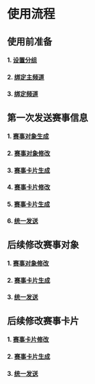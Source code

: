 # 使用流程

## 使用前准备
#### 1. [设置分组](./command_usage.md#设置分组)
#### 2. [绑定主频道](./command_usage.md#绑定主频道)
#### 3. [绑定频道](./command_usage.md#绑定频道)

## 第一次发送赛事信息
#### 1. [赛事对象生成](./command_usage.md#赛事对象生成)
#### 2. [赛事对象修改](./command_usage.md#赛事对象修改)
#### 3. [赛事卡片生成](./command_usage.md#赛事卡片生成)
#### 4. [赛事卡片修改](./command_usage.md#赛事卡片修改)
#### 5. [赛事卡片生成](./command_usage.md#赛事卡片生成)
#### 6. [统一发送](./command_usage.md#统一发送)

## 后续修改赛事对象
#### 1. [赛事对象修改](./command_usage.md#赛事对象修改)
#### 2. [赛事卡片生成](./command_usage.md#赛事卡片生成)
#### 3. [统一发送](./command_usage.md#统一发送)

## 后续修改赛事卡片
#### 1. [赛事卡片修改](./command_usage.md#赛事卡片修改)
#### 2. [赛事卡片生成](./command_usage.md#赛事卡片生成)
#### 3. [统一发送](./command_usage.md#统一发送)